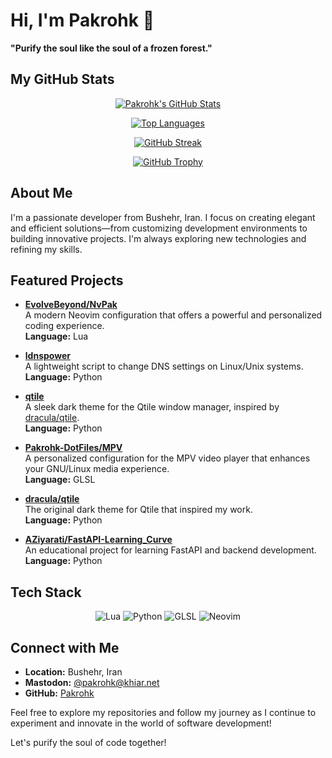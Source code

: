 # Hi, I'm Pakrohk 👋

**"Purify the soul like the soul of a frozen forest."**

## My GitHub Stats

<p align="center">
  <!-- GitHub Stats Card -->
  <a href="https://github.com/anuraghazra/github-readme-stats">
    <img src="https://github-readme-stats.vercel.app/api?username=Pakrohk&show_icons=true&theme=radical" alt="Pakrohk's GitHub Stats" />
  </a>
</p>

<p align="center">
  <!-- Top Languages Card -->
  <a href="https://github.com/anuraghazra/github-readme-stats">
    <img src="https://github-readme-stats.vercel.app/api/top-langs/?username=Pakrohk&layout=compact&theme=radical" alt="Top Languages" />
  </a>
</p>

<p align="center">
  <!-- GitHub Streak Card -->
  <a href="https://git.io/streak-stats">
    <img src="https://github-readme-streak-stats.herokuapp.com/?user=Pakrohk&theme=radical" alt="GitHub Streak" />
  </a>
</p>

<p align="center">
  <!-- GitHub Trophy Card -->
  <a href="https://github.com/ryo-ma/github-profile-trophy">
    <img src="https://github-profile-trophy.vercel.app/?username=Pakrohk&theme=radical" alt="GitHub Trophy" />
  </a>
</p>

## About Me

I'm a passionate developer from Bushehr, Iran. I focus on creating elegant and efficient solutions—from customizing development environments to building innovative projects. I'm always exploring new technologies and refining my skills.

## Featured Projects

- **[EvolveBeyond/NvPak](https://github.com/EvolveBeyond/NvPak)**  
  A modern Neovim configuration that offers a powerful and personalized coding experience.  
  **Language:** Lua

- **[ldnspower](https://github.com/Pakrohk/ldnspower)**  
  A lightweight script to change DNS settings on Linux/Unix systems.  
  **Language:** Python

- **[qtile](https://github.com/Pakrohk/qtile)**  
  A sleek dark theme for the Qtile window manager, inspired by [dracula/qtile](https://github.com/dracula/qtile).  
  **Language:** Python

- **[Pakrohk-DotFiles/MPV](https://github.com/Pakrohk-DotFiles/MPV)**  
  A personalized configuration for the MPV video player that enhances your GNU/Linux media experience.  
  **Language:** GLSL

- **[dracula/qtile](https://github.com/dracula/qtile)**  
  The original dark theme for Qtile that inspired my work.  
  **Language:** Python

- **[AZiyarati/FastAPI-Learning_Curve](https://github.com/AZiyarati/FastAPI-Learning_Curve)**  
  An educational project for learning FastAPI and backend development.  
  **Language:** Python

## Tech Stack

<p align="center">
  <img src="https://img.shields.io/badge/Lua-000080?style=for-the-badge&logo=lua&logoColor=white" alt="Lua"/>
  <img src="https://img.shields.io/badge/Python-3776AB?style=for-the-badge&logo=python&logoColor=white" alt="Python"/>
  <img src="https://img.shields.io/badge/GLSL-FFFFFF?style=for-the-badge&logo=&logoColor=black" alt="GLSL"/>
  <img src="https://img.shields.io/badge/Neovim-008080?style=for-the-badge&logo=neovim&logoColor=white" alt="Neovim"/>
</p>

## Connect with Me

- **Location:** Bushehr, Iran  
- **Mastodon:** [@pakrohk@khiar.net](https://khiar.net)  
- **GitHub:** [Pakrohk](https://github.com/Pakrohk)

Feel free to explore my repositories and follow my journey as I continue to experiment and innovate in the world of software development!

Let's purify the soul of code together!
